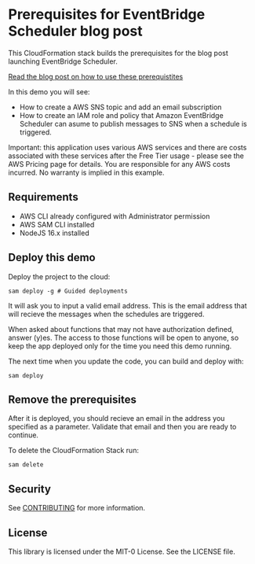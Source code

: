 # Prerequisites for EventBridge Scheduler blog post

This CloudFormation stack builds the prerequisites for the blog post launching EventBridge Scheduler.

[Read the blog post on how to use these prerequistites](https://aws.amazon.com/blogs/compute/introducing-amazon-eventbridge-scheduler/)

In this demo you will see:

- How to create a AWS SNS topic and add an email subscription
- How to create an IAM role and policy that Amazon EventBridge Scheduler can asume to publish messages to SNS when a schedule is triggered.

Important: this application uses various AWS services and there are costs associated with these services after the Free Tier usage - please see the AWS Pricing page for details. You are responsible for any AWS costs incurred. No warranty is implied in this example.

## Requirements

- AWS CLI already configured with Administrator permission
- AWS SAM CLI installed
- NodeJS 16.x installed

## Deploy this demo

Deploy the project to the cloud:

```
sam deploy -g # Guided deployments
```

It will ask you to input a valid email address. This is the email address that will recieve the messages when the schedules are triggered.

When asked about functions that may not have authorization defined, answer (y)es. The access to those functions will be open to anyone, so keep the app deployed only for the time you need this demo running.

The next time when you update the code, you can build and deploy with:

```
sam deploy
```

## Remove the prerequisites

After it is deployed, you should recieve an email in the address you specified as a parameter. Validate that email and then you are ready to continue.

To delete the CloudFormation Stack run:

```
sam delete
```

## Security

See [CONTRIBUTING](CONTRIBUTING.md#security-issue-notifications) for more information.

## License

This library is licensed under the MIT-0 License. See the LICENSE file.
